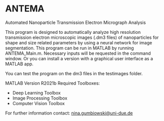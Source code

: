 # ANTEMA

Automated Nanoparticle Transmission Electron Micrograph Analysis

This program is designed to automatically analyze high resolution transmission electron microscopic images (.dm3 files) of nanoparticles for shape and size related parameters by using a neural network for image segmentation. 
This program can be run in MATLAB by running ANTEMA_Main.m. Necessary inputs will be requested in the command window.
Or you can install a version with a graphical user interface as a MATLAB app.

You can test the program on the dm3 files in the testimages folder.

MATLAB Version R2021b
Required Toolboxes:
- Deep Learning Toolbox
- Image Processing Toolbox
- Computer Vision Toolbox

For further information contact: nina.gumbiowski@uni-due.de
